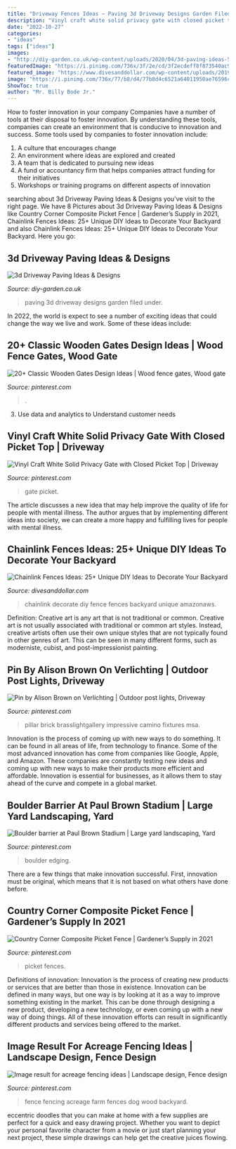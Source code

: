 ```yaml
---
title: "Driveway Fences Ideas ~ Paving 3d Driveway Designs Garden Filed Under"
description: "Vinyl craft white solid privacy gate with closed picket top"
date: "2022-10-27"
categories:
- "ideas"
tags: ["ideas"]
images:
- "http://diy-garden.co.uk/wp-content/uploads/2020/04/3d-paving-ideas-5.jpg"
featuredImage: "https://i.pinimg.com/736x/3f/2e/cd/3f2ecdeff8f873540ac96d156d794a4b.jpg"
featured_image: "https://www.divesanddollar.com/wp-content/uploads/2019/05/chainlink-fence-ideas-21.jpg"
image: "https://i.pinimg.com/736x/77/b8/d4/77b8d4c6521a64011950ae76596cd469--vinyl-gates-vinyl-crafts.jpg"
ShowToc: true
author: "Mr. Billy Bode Jr."
---
```



How to foster innovation in your company
Companies have a number of tools at their disposal to foster innovation. By understanding these tools, companies can create an environment that is conducive to innovation and success. 
Some tools used by companies to foster innovation include: 

1. A culture that encourages change 
2. An environment where ideas are explored and created 
3. A team that is dedicated to pursuing new ideas 
4. A fund or accountancy firm that helps companies attract funding for their initiatives 
5. Workshops or training programs on different aspects of innovation 

	

		
searching about 3d Driveway Paving Ideas &amp; Designs you've visit to the right page. We have 8 Pictures about 3d Driveway Paving Ideas &amp; Designs like Country Corner Composite Picket Fence | Gardener’s Supply in 2021, Chainlink Fences Ideas: 25+ Unique DIY Ideas to Decorate Your Backyard and also Chainlink Fences Ideas: 25+ Unique DIY Ideas to Decorate Your Backyard. Here you go:
		
    
## 3d Driveway Paving Ideas &amp; Designs

<img loading=lazy src="http://diy-garden.co.uk/wp-content/uploads/2020/04/3d-paving-ideas-5.jpg" onerror="this.onerror=null;this.src='https://tse3.mm.bing.net/th?id=OIP.sCW8HA4CL4EztQduCRsZdAHaNd&amp;pid=15.1';" alt="3d Driveway Paving Ideas &amp; Designs">

_Source: diy-garden.co.uk_

>paving 3d driveway designs garden filed under. 

	

In 2022, the world is expect to see a number of exciting ideas that could change the way we live and work. Some of these ideas include:

    
## 20+ Classic Wooden Gates Design Ideas | Wood Fence Gates, Wood Gate

<img loading=lazy src="https://i.pinimg.com/736x/c8/50/dd/c850dd726bba958697ceeddd07f92d38.jpg" onerror="this.onerror=null;this.src='https://tse3.mm.bing.net/th?id=OIP.yRJD502VI-J9ehEXpRVozQHaLB&amp;pid=15.1';" alt="20+ Classic Wooden Gates Design Ideas | Wood fence gates, Wood gate">

_Source: pinterest.com_

>. 

	

3. Use data and analytics to Understand customer needs 

    
## Vinyl Craft White Solid Privacy Gate With Closed Picket Top | Driveway

<img loading=lazy src="https://i.pinimg.com/736x/77/b8/d4/77b8d4c6521a64011950ae76596cd469--vinyl-gates-vinyl-crafts.jpg" onerror="this.onerror=null;this.src='https://tse3.mm.bing.net/th?id=OIP.KIiNHzrgvIHGJDsDfJk01QE2DJ&amp;pid=15.1';" alt="Vinyl Craft White Solid Privacy Gate with Closed Picket Top | Driveway">

_Source: pinterest.com_

>gate picket. 

	

The article discusses a new idea that may help improve the quality of life for people with mental illness. The author argues that by implementing different ideas into society, we can create a more happy and fulfilling lives for people with mental illness.

    
## Chainlink Fences Ideas: 25+ Unique DIY Ideas To Decorate Your Backyard

<img loading=lazy src="https://www.divesanddollar.com/wp-content/uploads/2019/05/chainlink-fence-ideas-21.jpg" onerror="this.onerror=null;this.src='https://tse3.mm.bing.net/th?id=OIP.hx-VeTXMo_z4tstaGtRUaQAAAA&amp;pid=15.1';" alt="Chainlink Fences Ideas: 25+ Unique DIY Ideas to Decorate Your Backyard">

_Source: divesanddollar.com_

>chainlink decorate diy fence fences backyard unique amazonaws. 

	

Definition: Creative art is any art that is not traditional or common.
Creative art is not usually associated with traditional or common art styles. Instead, creative artists often use their own unique styles that are not typically found in other genres of art. This can be seen in many different forms, such as moderniste, cubist, and post-impressionist painting.

    
## Pin By Alison Brown On Verlichting | Outdoor Post Lights, Driveway

<img loading=lazy src="https://i.pinimg.com/736x/81/4b/5b/814b5ba78256b7ac1c2a7083cf6ea531.jpg" onerror="this.onerror=null;this.src='https://tse4.mm.bing.net/th?id=OIP.L9m6c7ZYDgesiLKvfNkS6gHaLH&amp;pid=15.1';" alt="Pin by Alison Brown on Verlichting | Outdoor post lights, Driveway">

_Source: pinterest.com_

>pillar brick brasslightgallery impressive camino fixtures msa. 

	

Innovation is the process of coming up with new ways to do something. It can be found in all areas of life, from technology to finance. Some of the most advanced innovation has come from companies like Google, Apple, and Amazon. These companies are constantly testing new ideas and coming up with new ways to make their products more efficient and affordable. Innovation is essential for businesses, as it allows them to stay ahead of the curve and compete in a global market.

    
## Boulder Barrier At Paul Brown Stadium | Large Yard Landscaping, Yard

<img loading=lazy src="https://i.pinimg.com/originals/c7/26/5b/c7265b109d7f50c039f3a5d5a3d01244.jpg" onerror="this.onerror=null;this.src='https://tse4.mm.bing.net/th?id=OIP.ztriA6x-89GJBlVAlA6o0AHaJ4&amp;pid=15.1';" alt="Boulder barrier at Paul Brown Stadium | Large yard landscaping, Yard">

_Source: pinterest.com_

>boulder edging. 

	

There are a few things that make innovation successful. First, innovation must be original, which means that it is not based on what others have done before.

    
## Country Corner Composite Picket Fence | Gardener’s Supply In 2021

<img loading=lazy src="https://i.pinimg.com/736x/76/65/cc/7665cc9524f28d4658c41a9078fc6c69.jpg" onerror="this.onerror=null;this.src='https://tse3.mm.bing.net/th?id=OIP.K5FsZ6IC0AJbxWokVF_cDgHaJ3&amp;pid=15.1';" alt="Country Corner Composite Picket Fence | Gardener’s Supply in 2021">

_Source: pinterest.com_

>picket fences. 

	

Definitions of innovation:
Innovation is the process of creating new products or services that are better than those in existence. Innovation can be defined in many ways, but one way is by looking at it as a way to improve something existing in the market. This can be done through designing a new product, developing a new technology, or even coming up with a new way of doing things. All of these innovation efforts can result in significantly different products and services being offered to the market.

    
## Image Result For Acreage Fencing Ideas | Landscape Design, Fence Design

<img loading=lazy src="https://i.pinimg.com/736x/3f/2e/cd/3f2ecdeff8f873540ac96d156d794a4b.jpg" onerror="this.onerror=null;this.src='https://tse2.mm.bing.net/th?id=OIP.nacam7pdBjSpgM38BIQl-QAAAA&amp;pid=15.1';" alt="Image result for acreage fencing ideas | Landscape design, Fence design">

_Source: pinterest.com_

>fence fencing acreage farm fences dog wood backyard. 

	

eccentric doodles that you can make at home with a few supplies are perfect for a quick and easy drawing project. Whether you want to depict your personal favorite character from a movie or just start planning your next project, these simple drawings can help get the creative juices flowing.


